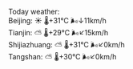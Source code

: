 Today weather:  
Beijing: ☀️ 🌡️+31°C 🌬️↓11km/h  
Tianjin: ⛅️  🌡️+29°C 🌬️↙15km/h  
Shijiazhuang: ⛅️  🌡️+31°C 🌬️↙0km/h  
Tangshan: ⛅️  🌡️+30°C 🌬️↙0km/h  
